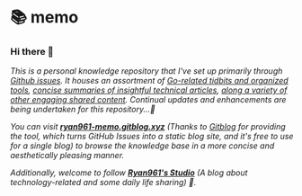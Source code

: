 # 📚 memo

### Hi there 👋

_This is a personal knowledge repository that I've set up primarily through [Github issues](https://github.com/ryan961/memo/issues). It houses an assortment of [Go-related tidbits and organized tools](https://github.com/ryan961/memo/issues?q=is%3Aissue+is%3Aopen+label%3AGolang), [concise summaries of insightful technical articles](https://github.com/ryan961/memo/issues?q=is%3Aissue+is%3Aopen+label%3AReading), [along a variety of other engaging shared content](https://github.com/ryan961/memo/issues). Continual updates and enhancements are being undertaken for this repository...🎉_

_You can visit [**ryan961-memo.gitblog.xyz**](https://ryan961-memo.gitblog.xyz/) (Thanks to [Gitblog](https://gitblog.io/) for providing the tool, which turns GitHub Issues into a static blog site, and it's free to use for a single blog) to browse the knowledge base in a more concise and aesthetically pleasing manner._

_Additionally, welcome to follow [**Ryan961's Studio**](https://ryan961.github.io/) (A blog about technology-related and some daily life sharing) 👏._
